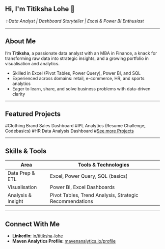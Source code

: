 ## Hi, I'm Titiksha Lohe 👋

_✨Data Analyst | Dashboard Storyteller | Excel & Power BI Enthusiast_

---

##  About Me

I’m **Titiksha**, a passionate data analyst with an MBA in Finance, a knack for transforming raw data into strategic insights, 
and a growing portfolio in visualisation and analytics. 

- Skilled in Excel (Pivot Tables, Power Query), Power BI, and SQL  
- Experienced across domains: retail, e-commerce, HR, and sports analytics  
- Eager to learn, share, and solve business problems with data-driven clarity  

---

##  Featured Projects
#Clothing Brand Sales Dashboard
#IPL Analytics (Resume Challenge, Codebasics)
#HR Data Analysis Dashboard
#[See more Projects](https://mavenanalytics.io/profile/d85113b0-b0b1-70ff-9147-0333132aac6b)  

---

##  Skills & Tools

| Area              | Tools & Technologies                        |
|-------------------|----------------------------------------------|
| Data Prep & ETL   | Excel, Power Query, SQL (basics)             |
| Visualisation     | Power BI, Excel Dashboards                   |
| Analysis & Insight| Pivot Tables, Trend Analysis, Strategic Recommendations |

---

##  Connect With Me

- **LinkedIn**: [in/titiksha-lohe](https://www.linkedin.com/in/titiksha-lohe)  
- **Maven Analytics Profile**: [mavenanalytics.io/profile](https://mavenanalytics.io/profile/d85113b0-b0b1-70ff-9147-0333132aac6b)  





